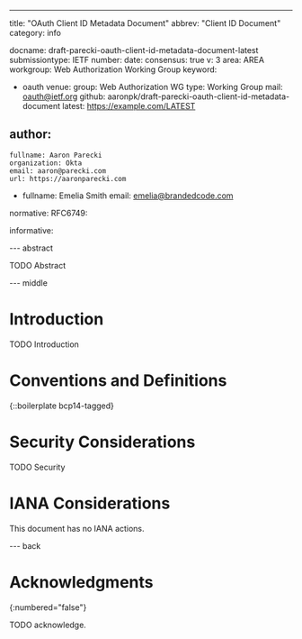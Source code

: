 ---
title: "OAuth Client ID Metadata Document"
abbrev: "Client ID Document"
category: info

docname: draft-parecki-oauth-client-id-metadata-document-latest
submissiontype: IETF
number:
date:
consensus: true
v: 3
area: AREA
workgroup: Web Authorization Working Group
keyword:
 - oauth
venue:
  group: Web Authorization WG
  type: Working Group
  mail: oauth@ietf.org
  github: aaronpk/draft-parecki-oauth-client-id-metadata-document
  latest: https://example.com/LATEST

author:
 -
    fullname: Aaron Parecki
    organization: Okta
    email: aaron@parecki.com
    url: https://aaronparecki.com
 -
    fullname: Emelia Smith
    email: emelia@brandedcode.com

normative:
  RFC6749:

informative:


--- abstract

TODO Abstract


--- middle

# Introduction

TODO Introduction


# Conventions and Definitions

{::boilerplate bcp14-tagged}


# Security Considerations

TODO Security


# IANA Considerations

This document has no IANA actions.


--- back

# Acknowledgments
{:numbered="false"}

TODO acknowledge.
